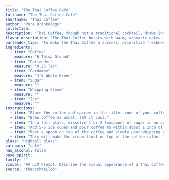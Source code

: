 ```yaml
---
title: "The Thai Coffee Cafe"
fullname: "The Thai Coffee Cafe"
shortname: "Thai Coffee"
author: "Pure Drinkology"
collection:
description: "Thai Coffee, though not a traditional cocktail, draws inspiration from the **Coffee Cocktail** family.  It's a modern twist on Southeast Asian coffee culture, blending strong coffee with spices like coriander and cardamom, often found in Thai cuisine.  The addition of whipped cream offers a touch of indulgence. "
flavor_description: "The Thai Coffee bursts with warm, aromatic notes. The coffee's richness is amplified by the subtle spice of coriander and cardamom, creating a complex and inviting aroma. The sugar balances the bitterness, while the whipped cream adds a luxurious texture and a touch of sweetness. The refreshing chill of the ice rounds out the experience, leaving a lingering spice and coffee finish. "
bartender_tips: "To make the Thai Coffee a success, prioritize freshness. Use freshly ground coffee beans for the best flavor.  Steep the coffee with coriander and cardamom for a rich, aromatic brew. Don't skimp on the sugar, it balances the bitterness. Whip the cream until stiff peaks form, then carefully layer it on top of the coffee.  Serve immediately to maintain the cream's texture. "
ingredients:
  - item: "Coffee"
    measure: "6 Tblsp Ground"
  - item: "Coriander"
    measure: "0.25 Tsp"
  - item: "Cardamom"
    measure: "4-5 Whole Green"
  - item: "Sugar"
    measure: ""
  - item: "Whipping Cream"
    measure: ""
  - item: "Ice"
    measure: ""
instructions:
  - item: "Place the coffee and spices in the filter cone of your coffee maker."
  - item: "Brew coffee as usual, let it cool."
  - item: "In a tall glass, dissolve 1 or 2 teaspoons of sugar in an ounce of the coffee (it\'s easier to dissolve than if you put it right over ice)."
  - item: "Add 5-6 ice cubes and pour coffee to within about 1 inch of the top of the glass."
  - item: "Rest a spoon on top of the coffee and slowly pour whipping cream into the spoon."
  - item: "This will make the cream float on top of the coffee rather than dispersing into it right away."
glass: "Highball glass"
category: "cafe"
has_alcohol: false
base_spirit:
family: ""
visual: "## LLM Prompt: Describe the visual appearance of a Thai Coffee cocktail, made with coffee, coriander, cardamom, sugar, whipping cream, and ice.  **Consider the following aspects:*** **Color:** What is the overall color of the cocktail? Does it have layers or gradients?* **Texture:** Is the drink smooth or frothy? Are there any visible ingredients like ice or cream? * **Presentation:** Imagine the cocktail served in a traditional glass. How would the ingredients be arranged? Are there any garnishes?**Example:**Imagine a tall glass filled with a rich, dark brown liquid, reminiscent of coffee. A layer of fluffy, white whipping cream sits atop, possibly dusted with a touch of cinnamon or cocoa powder.  The aroma hints at the warm spices of coriander and cardamom. "
source: "thecocktaildb"
---
```


